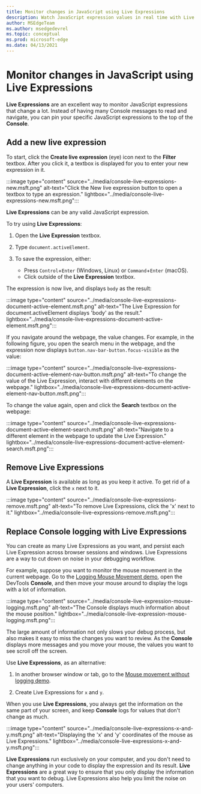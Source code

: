 ```yaml
---
title: Monitor changes in JavaScript using Live Expressions
description: Watch JavaScript expression values in real time with Live Expressions.  If you find yourself typing the same JavaScript expressions into the Console repeatedly, try Live Expressions instead.
author: MSEdgeTeam
ms.author: msedgedevrel
ms.topic: conceptual
ms.prod: microsoft-edge
ms.date: 04/13/2021
---
```

# Monitor changes in JavaScript using Live Expressions

<!-- very short article in other repo:
Watch JavaScript values in real-time with Live Expressions -->

**Live Expressions** are an excellent way to monitor JavaScript expressions that change a lot.    Instead of having many Console messages to read and navigate, you can pin your specific JavaScript expressions to the top of the **Console**.


<!-- ====================================================================== -->
## Add a new live expression

To start, click the **Create live expression** (eye) icon next to the **Filter** textbox.  After you click it, a textbox is displayed for you to enter your new expression in it.

:::image type="content" source="../media/console-live-expressions-new.msft.png" alt-text="Click the New live expression button to open a textbox to type an expression." lightbox="../media/console-live-expressions-new.msft.png":::

**Live Expressions** can be any valid JavaScript expression.

To try using **Live Expressions**:

1. Open the **Live Expression** textbox.

1. Type `document.activeElement`.

1. To save the expression, either:
   *  Press `Control`+`Enter` (Windows, Linux) or `Command`+`Enter` (macOS).
   *  Click outside of the **Live Expression** textbox.

The expression is now live, and displays `body` as the result:

:::image type="content" source="../media/console-live-expressions-document-active-element.msft.png" alt-text="The Live Expression for document.activeElement displays 'body' as the result." lightbox="../media/console-live-expressions-document-active-element.msft.png":::

If you navigate around the webpage, the value changes.  For example, in the following figure, you open the search menu in the webpage, and the expression now displays `button.nav-bar-button.focus-visible` as the value:

:::image type="content" source="../media/console-live-expressions-document-active-element-nav-button.msft.png" alt-text="To change the value of the Live Expression, interact with different elements on the webpage." lightbox="../media/console-live-expressions-document-active-element-nav-button.msft.png":::

To change the value again, open and click the **Search** textbox on the webpage:

:::image type="content" source="../media/console-live-expressions-document-active-element-search.msft.png" alt-text="Navigate to a different element in the webpage to update the Live Expression." lightbox="../media/console-live-expressions-document-active-element-search.msft.png":::


<!-- ====================================================================== -->
## Remove Live Expressions

A **Live Expression** is available as long as you keep it active.  To get rid of a **Live Expression**, click the `x` next to it.

:::image type="content" source="../media/console-live-expressions-remove.msft.png" alt-text="To remove Live Expressions, click the 'x' next to it." lightbox="../media/console-live-expressions-remove.msft.png":::


<!-- ====================================================================== -->
## Replace Console logging with Live Expressions

You can create as many Live Expressions as you want, and persist each Live Expression across browser sessions and windows.  Live Expressions are a way to cut down on noise in your debugging workflow.

For example, suppose you want to monitor the mouse movement in the current webpage.  Go to the [Logging Mouse Movement demo](https://microsoftedge.github.io/DevToolsSamples/console/mousemove.html), open the DevTools **Console**, and then move your mouse around to display the logs with a lot of information.

:::image type="content" source="../media/console-live-expression-mouse-logging.msft.png" alt-text="The Console displays much information about the mouse position." lightbox="../media/console-live-expression-mouse-logging.msft.png":::

The large amount of information not only slows your debug process, but also makes it easy to miss the changes you want to review.  As the **Console** displays more messages and you move your mouse, the values you want to see scroll off the screen.

Use **Live Expressions**, as an alternative:

1. In another browser window or tab, go to the [Mouse movement without logging demo](https://microsoftedge.github.io/DevToolsSamples/console/mousemove-no-log.html).

1. Create Live Expressions for `x` and `y`.<!-- state how to do that in the ui -->

When you use **Live Expressions**, you always get the information on the same part of your screen, and keep **Console** logs for values that don't change as much.

:::image type="content" source="../media/console-live-expressions-x-and-y.msft.png" alt-text="Displaying the 'x' and 'y' coordinates of the mouse as Live Expressions." lightbox="../media/console-live-expressions-x-and-y.msft.png":::

**Live Expressions** run exclusively on your computer, and you don't need to change anything in your code to display the expression and its result.  **Live Expressions** are a great way to ensure that you only display the information that you want to debug.  Live Expressions also help you limit the noise on your users' computers.
